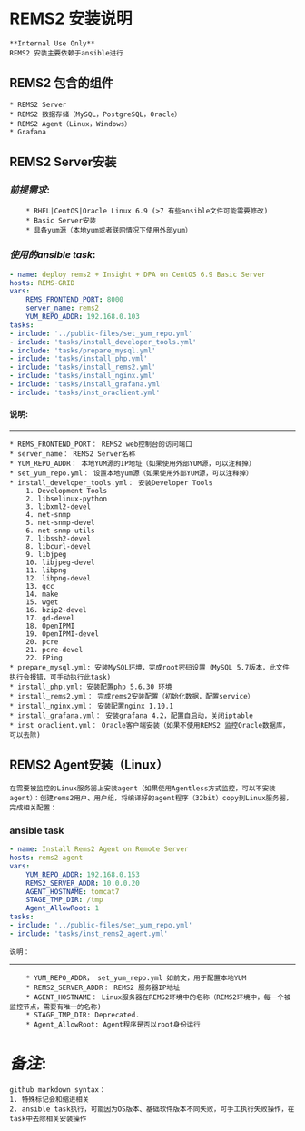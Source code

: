 # REMS2 安装说明
    **Internal Use Only**
    REMS2 安装主要依赖于ansible进行

## REMS2 包含的组件
    * REMS2 Server
    * REMS2 数据存储（MySQL，PostgreSQL，Oracle）
    * REMS2 Agent（Linux，Windows）
    * Grafana
## REMS2 Server安装
### _前提需求_:
        * RHEL|CentOS|Oracle Linux 6.9 (>7 有些ansible文件可能需要修改)
        * Basic Server安装
        * 具备yum源（本地yum或者联网情况下使用外部yum）
### _使用的ansible task_:
```yaml
- name: deploy rems2 + Insight + DPA on CentOS 6.9 Basic Server
hosts: REMS-GRID
vars:
    REMS_FRONTEND_PORT: 8000
    server_name: rems2         
    YUM_REPO_ADDR: 192.168.0.103
tasks:
- include: '../public-files/set_yum_repo.yml'
- include: 'tasks/install_developer_tools.yml'    
- include: 'tasks/prepare_mysql.yml'
- include: 'tasks/install_php.yml' 
- include: 'tasks/install_rems2.yml'   
- include: 'tasks/install_nginx.yml'     
- include: 'tasks/install_grafana.yml'   
- include: 'tasks/inst_oraclient.yml'  
```
#### 说明:
---
    * REMS_FRONTEND_PORT： REMS2 web控制台的访问端口
    * server_name： REMS2 Server名称
    * YUM_REPO_ADDR： 本地YUM源的IP地址（如果使用外部YUM源，可以注释掉）
    * set_yum_repo.yml： 设置本地yum源（如果使用外部YUM源，可以注释掉）
    * install_developer_tools.yml： 安装Developer Tools
        1. Development Tools
        2. libselinux-python
        3. libxml2-devel
        4. net-snmp
        5. net-snmp-devel
        6. net-snmp-utils
        7. libssh2-devel
        8. libcurl-devel
        9. libjpeg
        10. libjpeg-devel
        11. libpng
        12. libpng-devel
        13. gcc
        14. make
        15. wget
        16. bzip2-devel
        17. gd-devel
        18. OpenIPMI
        19. OpenIPMI-devel
        20. pcre
        21. pcre-devel
        22. FPing
    * prepare_mysql.yml: 安装MySQL环境，完成root密码设置（MySQL 5.7版本，此文件执行会报错，可手动执行此task)
    * install_php.yml: 安装配置php 5.6.30 环境
    * install_rems2.yml： 完成rems2安装配置（初始化数据，配置service）
    * install_nginx.yml： 安装配置nginx 1.10.1
    * install_grafana.yml： 安装grafana 4.2，配置自启动，关闭iptable
    * inst_oraclient.yml： Oracle客户端安装（如果不使用REMS2 监控Oracle数据库，可以去除)

## REMS2 Agent安装（Linux）
    在需要被监控的Linux服务器上安装agent（如果使用Agentless方式监控，可以不安装agent）：创建rems2用户、用户组，将编译好的agent程序（32bit）copy到Linux服务器，完成相关配置：
### ansible task
```yaml            
- name: Install Rems2 Agent on Remote Server
hosts: rems2-agent 
vars:
    YUM_REPO_ADDR: 192.168.0.153
    REMS2_SERVER_ADDR: 10.0.0.20  
    AGENT_HOSTNAME: tomcat7
    STAGE_TMP_DIR: /tmp
    Agent_AllowRoot: 1
tasks:
- include: '../public-files/set_yum_repo.yml'
- include: 'tasks/inst_rems2_agent.yml'  
```            
    说明：
---
        * YUM_REPO_ADDR， set_yum_repo.yml 如前文，用于配置本地YUM
        * REMS2_SERVER_ADDR： REMS2 服务器IP地址
        * AGENT_HOSTNAME： Linux服务器在REMS2环境中的名称（REMS2环境中，每一个被监控节点，需要有唯一的名称)
        * STAGE_TMP_DIR: Deprecated.
        * Agent_AllowRoot: Agent程序是否以root身份运行

# _备注_:
    github markdown syntax：
    1. 特殊标记会和缩进相关
    2. ansible task执行，可能因为OS版本、基础软件版本不同失败，可手工执行失败操作，在task中去除相关安装操作